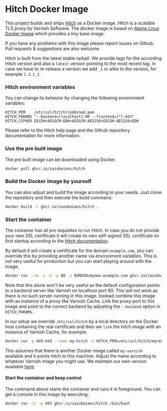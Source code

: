 # Hitch Docker Image

This project builds and ships [Hitch](https://github.com/varnish/hitch) as a Docker image.
Hitch is a scalable TLS proxy by Varnish Software.
The docker image is based on [Alpine Linux Docker Image](https://hub.docker.com/_/alpine) which provides a tiny base image.

If you have any problems with this image please report issues on Github.
Pull requests & suggestions are also welcome.

Hitch is built from the latest stable tarball.
We provide tags for the according Hitch version and also a `latest` version pointing to the most recent tag.
In case we have to re-release a version we add `_1` or alike to the version, for example `1.3.1_1`.

### Hitch environment variables

You can change its behavior by changing the following environment variables:

```
HITCH_PEM    /etc/ssl/hitch/combined.pem
HITCH_PARAMS "--backend=[localhost]:80 --frontend=[*]:443"
HITCH_CIPHER EECDH+AESGCM:EDH+AESGCM:AES256+EECDH:AES256+EDH
```

Please refer to the Hitch help page and the Github repository documentation for more information.

### Use the pre built image

The pre built image can be downloaded using Docker.

```sh
docker pull ghcr.io/zazukoians/hitch
```

### Build the Docker image by yourself

You can also adjust and build the image according to your needs. Just clone the repository and then execute the build command.

```sh
docker build -t ghcr.io/zazukoians/hitch .
```

### Start the container

The container has all pre requisites to run Hitch. In case you do not provide your own SSL certificate it will create its own self-signed SSL certificate on first startup according to the [Hitch documentation](https://github.com/varnish/hitch/blob/master/docs/certificates.md).

By default it will create a certificate for the domain `example.com`, you can override this by providing another name via environment variables. This is not very useful for production but you can start playing around with the image.

```sh
docker run --rm -i -d -p 80 -e DOMAIN=myown.example.com ghcr.io/zazukoians/hitch
```

Note that this alone won't be very useful as the default configuration points to a backend server like Varnish on localhost port 80.
This will not work as there is no such server running in this image.
Instead combine this image with an instance of a proxy like Varnish Cache.
Link the proxy port to this image and point to the correct backend by adjusting the `--backend` option in `HITCH_PARAMS`.

In our setup we override `/etc/ssl/hitch` by a local directory on the Docker host containing the real certificate and then we `link` the hitch image with an instance of Varnish Cache, for example:

```sh
docker run -p 443:443 --name my-hitch -e HITCH_PEM=/etc/ssl/hitch/myreal.pem -e HITCH_PARAMS="--backend=[varnish]:80 --frontend=[*]:443" --link my-varnish:varnish -v /full/path/on/docker/host/to/conf/hitch/certs:/etc/ssl/hitch ghcr.io/zazukoians/hitch
```

This assumes that there is another Docker image called `my-varnish` available and it points hitch to this machine.
Adjust the name according to whatever Varnish image you might use.
We maintain our own version available [here](https://github.com/zazukoians/docker-varnish).

#### Start the container and keep control

The command above starts the container and runs it in foreground.
You can get a console in this image by executing:

```sh
docker run -it -p 443 ghcr.io/zazukoians/hitch /bin/bash
```
